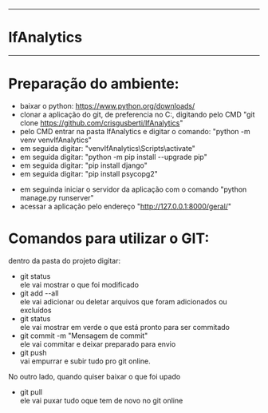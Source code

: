  --------------
# IfAnalytics
 --------------



Preparação do ambiente:
=======================
- baixar o python: https://www.python.org/downloads/
- clonar a aplicação do git, de preferencia no C:, digitando pelo CMD "git clone https://github.com/crisgusberti/IfAnalytics"
- pelo CMD entrar na pasta IfAnalytics e digitar o comando: "python -m venv venvIfAnalytics"
- em seguida digitar: "venvIfAnalytics\Scripts\activate"
- em seguida digitar: "python -m pip install --upgrade pip"
- em seguida digitar: "pip install django"
- em seguida digitar: "pip install psycopg2"
<!-- ESSES DOIS PASSOS ABAIXO NÃO PARECEM SER NECESSÁRIOS QND O PROJETO FOR CLONADO DO GIT
- em seguida criar o projeto Django, digitando: "django-admin startproject siteIfAnalytics ." (não esquecer do ponto no fim)
- em seguinda digitar "python manage.py startapp ifAnalytics" 
-->
- em seguinda iniciar o servidor da aplicação com o comando "python manage.py runserver"
- acessar a aplicação pelo endereço "http://127.0.0.1:8000/geral/"





Comandos para utilizar o GIT:
=============================
dentro da pasta do projeto digitar:
-	git status<br/>
ele vai mostrar o que foi modificado
-	git add --all<br/>
ele vai adicionar ou deletar arquivos que foram adicionados ou excluídos
-	git status<br/>
ele vai mostrar em verde o que está pronto para ser commitado
-	git commit -m "Mensagem de commit"<br/>
ele vai commitar e deixar preparado para envio
-	git push<br/>
vai empurrar e subir tudo pro git online.

No outro lado, quando quiser baixar o que foi upado
-	git pull<br/>
ele vai puxar tudo oque tem de novo no git online
